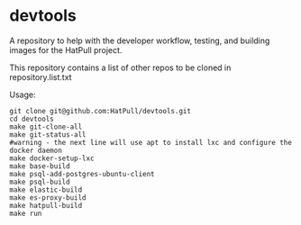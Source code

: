 devtools
========

A repository to help with the developer workflow, testing, and building images for the HatPull project.

This repository contains a list of other repos to be cloned in repository.list.txt

Usage: 

    git clone git@github.com:HatPull/devtools.git
    cd devtools
    make git-clone-all
    make git-status-all
    #warning - the next line will use apt to install lxc and configure the docker daemon
    make docker-setup-lxc
    make base-build
    make psql-add-postgres-ubuntu-client
    make psql-build
    make elastic-build
    make es-proxy-build
    make hatpull-build
    make run
